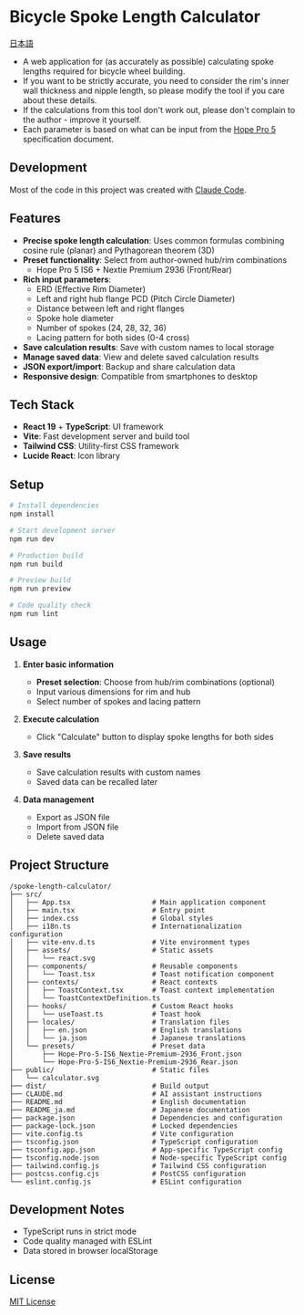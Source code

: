 # Bicycle Spoke Length Calculator

[日本語](README_ja.md)

- A web application for (as accurately as possible) calculating spoke lengths required for bicycle wheel building.
- If you want to be strictly accurate, you need to consider the rim's inner wall thickness and nipple length, so please modify the tool if you care about these details.
- If the calculations from this tool don't work out, please don't complain to the author - improve it yourself.
- Each parameter is based on what can be input from the [Hope Pro 5](https://www.hopetech.com/products/hubs/mountain-bike/pro-5-110mm-boost-front/) specification document.

## Development

Most of the code in this project was created with [Claude Code](https://claude.ai/code).

## Features

- **Precise spoke length calculation**: Uses common formulas combining cosine rule (planar) and Pythagorean theorem (3D)
- **Preset functionality**: Select from author-owned hub/rim combinations
  - Hope Pro 5 IS6 + Nextie Premium 2936 (Front/Rear)
- **Rich input parameters**:
  - ERD (Effective Rim Diameter)
  - Left and right hub flange PCD (Pitch Circle Diameter)
  - Distance between left and right flanges
  - Spoke hole diameter
  - Number of spokes (24, 28, 32, 36)
  - Lacing pattern for both sides (0-4 cross)
- **Save calculation results**: Save with custom names to local storage
- **Manage saved data**: View and delete saved calculation results
- **JSON export/import**: Backup and share calculation data
- **Responsive design**: Compatible from smartphones to desktop

## Tech Stack

- **React 19** + **TypeScript**: UI framework
- **Vite**: Fast development server and build tool
- **Tailwind CSS**: Utility-first CSS framework
- **Lucide React**: Icon library

## Setup

```bash
# Install dependencies
npm install

# Start development server
npm run dev

# Production build
npm run build

# Preview build
npm run preview

# Code quality check
npm run lint
```

## Usage

1. **Enter basic information**
   - **Preset selection**: Choose from hub/rim combinations (optional)
   - Input various dimensions for rim and hub
   - Select number of spokes and lacing pattern

2. **Execute calculation**
   - Click "Calculate" button to display spoke lengths for both sides

3. **Save results**
   - Save calculation results with custom names
   - Saved data can be recalled later

4. **Data management**
   - Export as JSON file
   - Import from JSON file
   - Delete saved data

## Project Structure

```
/spoke-length-calculator/
├── src/
│   ├── App.tsx                    # Main application component
│   ├── main.tsx                   # Entry point
│   ├── index.css                  # Global styles
│   ├── i18n.ts                    # Internationalization configuration
│   ├── vite-env.d.ts              # Vite environment types
│   ├── assets/                    # Static assets
│   │   └── react.svg
│   ├── components/                # Reusable components
│   │   └── Toast.tsx              # Toast notification component
│   ├── contexts/                  # React contexts
│   │   ├── ToastContext.tsx       # Toast context implementation
│   │   └── ToastContextDefinition.ts
│   ├── hooks/                     # Custom React hooks
│   │   └── useToast.ts            # Toast hook
│   ├── locales/                   # Translation files
│   │   ├── en.json                # English translations
│   │   └── ja.json                # Japanese translations
│   └── presets/                   # Preset data
│       ├── Hope-Pro-5-IS6_Nextie-Premium-2936_Front.json
│       └── Hope-Pro-5-IS6_Nextie-Premium-2936_Rear.json
├── public/                        # Static files
│   └── calculator.svg
├── dist/                          # Build output
├── CLAUDE.md                      # AI assistant instructions
├── README.md                      # English documentation
├── README_ja.md                   # Japanese documentation
├── package.json                   # Dependencies and configuration
├── package-lock.json              # Locked dependencies
├── vite.config.ts                 # Vite configuration
├── tsconfig.json                  # TypeScript configuration
├── tsconfig.app.json              # App-specific TypeScript config
├── tsconfig.node.json             # Node-specific TypeScript config
├── tailwind.config.js             # Tailwind CSS configuration
├── postcss.config.cjs             # PostCSS configuration
└── eslint.config.js               # ESLint configuration
```

## Development Notes

- TypeScript runs in strict mode
- Code quality managed with ESLint
- Data stored in browser localStorage

## License

[MIT License](LICENSE)
